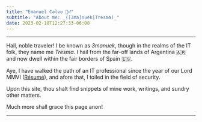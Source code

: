 ```yaml
---
title: "Emanuel Calvo 🧙‍♂️"
subtitle: "About me: _([3ma]nuek|Tresma)_"
date: 2023-02-18T12:27:33-06:00
---
```


---

Hail, noble traveler! I be known as _3manuek_, though in the realms of the IT folk, they name me _Tresma_. I hail from the far-off lands of Argentina 🇦🇷 and now dwell within the fair borders of Spain 🇪🇸.

Aye, I have walked the path of an IT professional since the year of our Lord MMVI ([Résumé](/resume/)), and afore that, I toiled in the field of security.

Upon this site, thou shalt find snippets of mine work, writings, and sundry other matters.

Much more shall grace this page anon!

---

